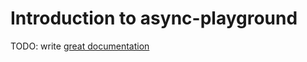 # Introduction to async-playground

TODO: write [great documentation](http://jacobian.org/writing/what-to-write/)
